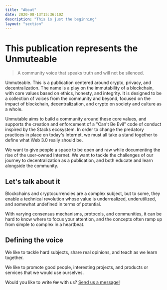 ```yaml
---
title: "About"
date: 2020-08-13T15:36:10Z
description: "This is just the beginning"
layout: "section"
---
```


# This publication represents the Unmuteable

> A community voice that speaks truth and will not be silenced.

Unmuteable. This is a publication centered around crypto, privacy, and decentralization. The name is a play on the immutability of a blockchain, with core values based on ethics, honesty, and integrity. It is designed to be a collection of voices from the community and beyond, focused on the impact of blockchain, decentralization, and crypto on society and culture as a whole.

Unmutable aims to build a community around these core values, and supports the creation and enforcement of a "Can't Be Evil" code of conduct inspired by the Stacks ecosystem. In order to change the predatory practices in place on today's Internet, we must all take a stand together to define what Web 3.0 really should be.

We want to give people a space to be open and raw while documenting the rise of the user-owned Internet. We want to tackle the challenges of our journey to decentralization as a publication, and both educate and learn alongside the community.

## Let's talk about it

Blockchains and cryptocurrencies are a complex subject, but to some, they enable a technical revolution whose value is underrealized, underutilized, and somewhat undefined in terms of potential.

With varying consensus mechanisms, protocols, and communities, it can be hard to know where to focus your attention, and the concepts often ramp up from simple to complex in a heartbeat.

## Defining the voice

We like to tackle hard subjects, share real opinions, and teach as we learn together.

We like to promote good people, interesting projects, and products or services that we would use ourselves.

Would you like to write ~~for~~ with us? [Send us a message!](/contact)
